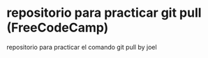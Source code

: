 # repositorio para practicar git pull (FreeCodeCamp)
repositorio para practicar el comando git pull by joel
